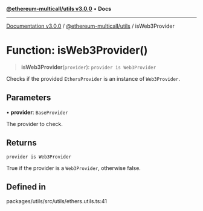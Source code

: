 [**@ethereum-multicall/utils v3.0.0**](../README.md) • **Docs**

***

[Documentation v3.0.0](../../../packages.md) / [@ethereum-multicall/utils](../README.md) / isWeb3Provider

# Function: isWeb3Provider()

> **isWeb3Provider**(`provider`): `provider is Web3Provider`

Checks if the provided `EthersProvider` is an instance of `Web3Provider`.

## Parameters

• **provider**: `BaseProvider`

The provider to check.

## Returns

`provider is Web3Provider`

True if the provider is a `Web3Provider`, otherwise false.

## Defined in

packages/utils/src/utils/ethers.utils.ts:41
